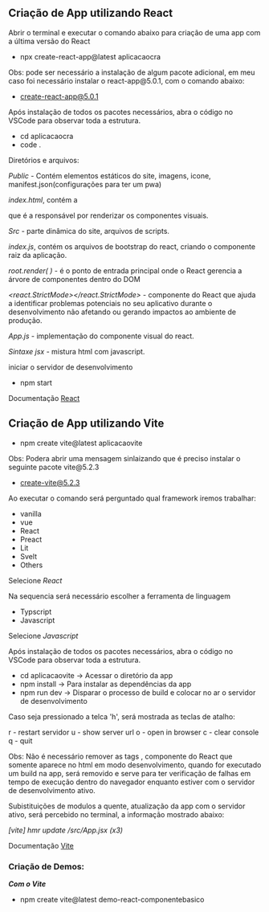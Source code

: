 <h2><b>Criação de App utilizando React</b></h2>

<p>Abrir o terminal e executar o comando abaixo para criação de uma app com a última versão do React</p>

- npx create-react-app@latest aplicacaocra

<p>
Obs: pode ser necessário a instalação de algum pacote adicional, em meu caso foi necessário instalar o react-app@5.0.1, com o comando abaixo:
</p>

- create-react-app@5.0.1

<p>Após instalação de todos os pacotes necessários, abra o código no VSCode para observar toda a estrutura.</p>

- cd aplicacaocra
- code .

<p>Diretórios e arquivos:

*Public* - Contém elementos estáticos do site, imagens, icone, manifest.json(configurações para ter um pwa)

*index.html*, contém a <div id="root"></div> que é a responsável por renderizar os componentes visuais.

*Src* - parte dinâmica do site, arquivos de scripts.

*index.js*, contém os arquivos de bootstrap do react, criando o componente raiz da aplicação.

*root.render( )* - é o ponto de entrada principal onde o React gerencia a árvore de componentes dentro do DOM

*<react.StrictMode></react.StrictMode>* - componente do React que ajuda a identificar problemas potenciais no seu aplicativo durante o desenvolvimento não afetando ou gerando impactos ao ambiente de produção.

*App.js* - implementação do componente visual do react.

*Sintaxe jsx*  - mistura html com javascript.

</p>

<p>iniciar o servidor de desenvolvimento</p>

- npm start

Documentação [React](https://react.dev/)


<h2><b>Criação de App utilizando Vite</b></h2>

- npm create vite@latest aplicacaovite

<p>
Obs: Podera abrir uma mensagem sinlaizando que é preciso instalar o seguinte pacote vite@5.2.3
</p>

- create-vite@5.2.3

<p>Ao executar o comando será perguntado qual framework iremos trabalhar:

- vanilla 
- vue 
- React 
- Preact 
- Lit 
- Svelt 
- Others
</p>

Selecione *React*

<p>Na sequencia será necessário escolher a ferramenta de linguagem</p>

- Typscript 
- Javascript

Selecione *Javascript*

<p>Após instalação de todos os pacotes necessários, abra o código no VSCode para observar toda a estrutura.</p>

- cd aplicacaovite -> Acessar o diretório da app
- npm install -> Para instalar as dependências da app
- npm run dev -> Disparar o processo de build e colocar no ar o servidor de desenvolvimento

<p>Caso seja pressionado a telca 'h', será mostrada as teclas de atalho:</p>

r - restart servidor
u - show server url
o - open in browser
c - clear console
q - quit

<p>
Obs:
Não é necessário remover as tags <react.StrictMode>, componente do React que somente aparece no html em modo desenvolvimento, quando for executado um build na app, será removido e serve para ter verificação de falhas em tempo de execução dentro do navegador enquanto estiver com o servidor de desenvolvimento ativo.
</p>

<p>Subistituições de modulos a quente, atualização da app com o servidor ativo, será percebido no terminal, a informação mostrado abaixo:

*[vite] hmr update /src/App.jsx (x3)*
</p>

Documentação [Vite](https://vitejs.dev/)

<h3><b>Criação de Demos:</b></h3>
<b>

*Com o Vite*

</b>

- npm create vite@latest demo-react-componentebasico
